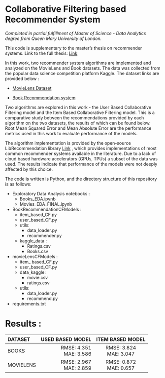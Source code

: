# Collaborative Filtering based Recommender System
_Completed in partial fulfillment of Master of Science - Data Analytics degree from Queen Mary University of London._

This code is supplementary to the master’s thesis on recommender systems. Link to the full thesis: [Link](https://drive.google.com/file/d/1tnwfL5aqheLoPntLSuVgCsPFs_2DXus1/view?usp=share_link) 

In this work, two recommender system algorithms are implemented and analyzed on the MovieLens and Book datasets. The data was collected from the popular data science competition platform Kaggle. The dataset links are provided below :

* [MovieLens Dataset](https://www.kaggle.com/datasets/grouplens/movielens-20m-dataset?datasetId=339&sortBy=voteCount&select=tag.csv)

* [Book Recommendation system](https://www.kaggle.com/datasets/arashnic/book-recommendation-dataset?select=Users.csv)

Two algorithms are explored in this work - the User Based Collaborative Filtering model and the Item Based Collaborative Filtering model. This is a comparative study between the recommendations provided by each algorithm on the two datasets, the results of which can be found below. Root Mean Squared Error and Mean Absolute Error are the performance metrics used in this work to evaluate performance of the models.

The algorithm implementation is provided by the open-source LibRecommendation library [Link](https://librecommender.readthedocs.io/en/latest/#:~:text=LibRecommender%20is%20an%20easy%2Dto,different%20kinds%20of%20recommendation%20models.) , which provides implementations of most common recommender systems available in the literature. Due to a lack of cloud based hardware accelerators (GPUs, TPUs) a subset of the data was used. The results indicate that performance of the models were not deeply affected by this choice.

The code is written is Python, and the directory structure of this repository is as follows:
* Exploratory Data Analysis notebooks :
  - Books_EDA.ipynb
  - Movies_EDA_FINAL.ipynb
* BookRecommendationCFModels :
  - item_based_CF.py
  - user_based_CF.py
  - utils:
    - data_loader.py
    - recommender.py
  - kaggle_data :
    - Ratings.csv
    - Books.csv
* movieLensCFModels :
  - item_ based_CF.py
  - user_based_CF.py
  - data_kaggle:
    - movie.csv
    - ratings.csv
  - utils:
    - data_loader.py
    - recommend.py
* requirements.txt

# Results : 

DATASET | USED BASED MODEL | ITEM BASED MODEL
| :--- | ---: | :---:
BOOKS  | RMSE: 4.351 <br> MAE: 3.586 | RMSE: 3.824 <br> MAE: 3.047
MOVIELENS  | RMSE: 2.967 <br> MAE: 2.859 | RMSE: 0.872 <br> MAE: 0.657




